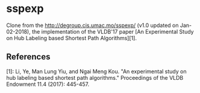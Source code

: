 # sspexp
Clone from the http://degroup.cis.umac.mo/sspexp/ (v1.0 updated on Jan-02-2018), the implementation of the VLDB'17 paper [An Experimental Study on Hub Labeling based Shortest Path Algorithms][1].

References
----------
[1]: Li, Ye, Man Lung Yiu, and Ngai Meng Kou. "An experimental study on hub labeling based shortest path algorithms." Proceedings of the VLDB Endowment 11.4 (2017): 445-457.
